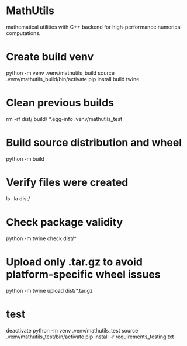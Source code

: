 # MathUtils

mathematical utilities with C++ backend for high-performance numerical computations.



# Create build venv
python -m venv .venv/mathutils_build
source .venv/mathutils_build/bin/activate
pip install build twine
# Clean previous builds
rm -rf dist/ build/ *.egg-info .venv/mathutils_test
# Build source distribution and wheel
python -m build
# Verify files were created
ls -la dist/
# Check package validity
python -m twine check dist/*
# Upload only .tar.gz to avoid platform-specific wheel issues
python -m twine upload dist/*.tar.gz
# test
deactivate
python -m venv .venv/mathutils_test
source .venv/mathutils_test/bin/activate
pip install -r requirements_testing.txt




<!-- # MathUtils

Fast mathematical utilities with optimized C++ backend for high-performance numerical computations.

## Features

- **Fast factorial computations**: Optimized log-factorial with lookup tables
- **Spherical harmonics**: High-performance Ylm calculations  
- **C++ backend**: Optimized implementations with Python bindings
- **NumPy integration**: Seamless array operations
- **Vectorized operations**: Process arrays efficiently

## Installation

```bash
pip install mathutils-fast
```

## Quick Start

```python
import mathutils
import numpy as np

# Fast log factorial
result = mathutils.log_factorial(100)
print(f"log(100!) = {result}")

# Vectorized spherical harmonics
theta = np.linspace(0, np.pi, 100)
phi = np.linspace(0, 2*np.pi, 100)
ylm = mathutils.Ylm_vectorized(2, 1, theta, phi)
print(f"Y_2^1 shape: {ylm.shape}, dtype: {ylm.dtype}")
```

## Spherical Harmonics

The spherical harmonics $Y_{\ell}^m(\theta, \phi)$ are defined as:

$$
Y_{\ell}^m(\theta, \phi) = \sqrt{\frac{2\ell+1}{4\pi} \frac{(\ell-|m|)!}{(\ell+|m|)!}} P_{\ell}^{|m|}(\cos\theta) e^{im\phi}
$$

where:
- $\ell \geq 0$ is the degree (angular momentum quantum number)
- $-\ell \leq m \leq \ell$ is the order (magnetic quantum number)  
- $P_{\ell}^{|m|}$ are the associated Legendre polynomials
- $\theta \in [0, \pi]$ is the polar angle
- $\phi \in [0, 2\pi]$ is the azimuthal angle

From the Herglotz generating function, we find
$$
e^{-im\phi}Y_{\ell}^m(\theta, \phi)
= 
r_{\ell, m, \theta}
\sum_{k=1}^{k_{max}}
Q_{k}
$$

$$
\log(q_0)
=
(1/2)\log(2\ell+1)
+
(1/2)\log((\ell+|m|)!)
-(1/2)\log((\ell-|m|)!)
-\log(|m|!)
-|m|\log(2)
$$

$$
\log(q_k)
=
(\ell-|m|)\log|\cos\theta|
+
|m|\log|\sin\theta|
$$

where:
- $k_{max} = \lfloor(\ell-|m|)/2\rfloor$ 

$$
e^{-im\phi}Y_{\ell}^m(\theta, \phi)
= 
(-1)^{(m+|m|)/2}
\sqrt{
\frac{
(2\ell+1)(\ell+|m|)!(\ell-|m|)!
}{
4^{|m|+1}
\pi
}
}
\sum_{k=0?}^{\lfloor(\ell-m)/2\rfloor}
\frac{
(-1)^k
\cos[k](\theta)
}
{
4^k
(\ell-|m|-2k)!
(|m|+k)!
k!
}
$$




### Special Properties

- **Orthonormality**: $\int_0^{2\pi} d\phi \int_0^{\pi} \sin\theta \, d\theta \, Y_{\ell}^m(\theta,\phi)^* Y_{\ell'}^{m'}(\theta,\phi) = \delta_{\ell\ell'}\delta_{mm'}$
- **Completeness**: Any function on the sphere can be expanded in spherical harmonics
- **Symmetry**: $Y_{\ell}^{-m}(\theta,\phi) = (-1)^m [Y_{\ell}^m(\theta,\phi)]^*$

## API Reference

### Core Functions

#### `log_factorial(n)`
Compute the natural logarithm of n!

```python
result = mathutils.log_factorial(50)  # Uses optimized C++ implementation
```

**Parameters:**
- `n` (int): Non-negative integer

**Returns:**
- `float`: ln(n!)

#### `Ylm_vectorized(l, m, theta, phi)`
Compute spherical harmonics for arrays of angles

```python
theta = np.linspace(0, np.pi, 50)
phi = np.linspace(0, 2*np.pi, 100)
ylm = mathutils.Ylm_vectorized(3, 2, theta, phi)
```

**Parameters:**
- `l` (int): Degree (l ≥ 0)
- `m` (int): Order (-l ≤ m ≤ l)
- `theta` (array_like): Polar angles in radians
- `phi` (array_like): Azimuthal angles in radians

**Returns:**
- `ndarray`: Complex array of Y_l^m values

### Indexing Functions

#### `spherical_harmonic_index_n_LM(l, m)`
Convert (l,m) quantum numbers to linear index

```python
index = mathutils.spherical_harmonic_index_n_LM(2, 1)  # Returns 5
```

#### `spherical_harmonic_index_lm_N(n)`
Convert linear index back to (l,m) quantum numbers

```python
l, m = mathutils.spherical_harmonic_index_lm_N(5)  # Returns (2, 1)
```

## Performance

MathUtils provides significant speedups over pure Python implementations:

```python
import time
import numpy as np
import mathutils

# Benchmark log_factorial
n = 1000
start = time.time()
for i in range(10000):
    result = mathutils.log_factorial(n)
cpp_time = time.time() - start

# Compare with Python
import math
start = time.time()
for i in range(10000):
    result = math.lgamma(n + 1)
python_time = time.time() - start

print(f"Speedup: {python_time/cpp_time:.2f}x")
```

## Examples

### Plotting Spherical Harmonics

```python
import numpy as np
import matplotlib.pyplot as plt
import mathutils

# Create sphere coordinates
theta = np.linspace(0, np.pi, 100)
phi = np.linspace(0, 2*np.pi, 200)
theta_grid, phi_grid = np.meshgrid(theta, phi, indexing='ij')

# Compute Y_2^1
l, m = 2, 1
ylm = mathutils.Ylm_vectorized(l, m, theta_grid.flatten(), phi_grid.flatten())
ylm = ylm.reshape(theta_grid.shape)

# Plot real part
fig, ax = plt.subplots(subplot_kw=dict(projection='3d'))
x = np.sin(theta_grid) * np.cos(phi_grid)
y = np.sin(theta_grid) * np.sin(phi_grid)  
z = np.cos(theta_grid)

colors = plt.cm.seismic(ylm.real / np.max(np.abs(ylm.real)))
ax.plot_surface(x, y, z, facecolors=colors, alpha=0.8)
ax.set_title(f'$Y_{{{l}}}^{{{m}}}$ (Real Part)')
plt.show()
```

### Spherical Harmonic Analysis

```python
import numpy as np
import mathutils

def analyze_function_on_sphere(func, l_max=10):
    """Decompose a function into spherical harmonic coefficients."""
    
    # Create integration grid
    n_theta, n_phi = 2*l_max+1, 4*l_max+1
    theta = np.linspace(0, np.pi, n_theta)
    phi = np.linspace(0, 2*np.pi, n_phi)
    theta_grid, phi_grid = np.meshgrid(theta, phi, indexing='ij')
    
    # Evaluate function on grid
    f_values = func(theta_grid, phi_grid)
    
    # Compute coefficients
    coefficients = {}
    for l in range(l_max + 1):
        for m in range(-l, l + 1):
            ylm = mathutils.Ylm_vectorized(l, m, theta_grid.flatten(), phi_grid.flatten())
            ylm = ylm.reshape(theta_grid.shape)
            
            # Numerical integration
            integrand = f_values * np.conj(ylm) * np.sin(theta_grid)
            coeff = np.trapz(np.trapz(integrand, phi), theta)
            coefficients[(l, m)] = coeff
    
    return coefficients

# Example: analyze a simple function
def my_function(theta, phi):
    return np.cos(theta) + np.sin(theta) * np.cos(phi)

coeffs = analyze_function_on_sphere(my_function, l_max=5)
print("Dominant coefficients:")
for (l, m), coeff in sorted(coeffs.items(), key=lambda x: abs(x[1]), reverse=True)[:5]:
    print(f"Y_{l}^{m}: {coeff:.6f}")
```

## Requirements

- Python ≥ 3.8
- NumPy ≥ 1.20.0
- C++17 compatible compiler (for building from source)

## Building from Source

```bash
git clone https://github.com/yourusername/mathutils.git
cd mathutils
pip install -e .
```

### Dependencies for Building
- CMake ≥ 3.15
- Eigen3 library
- pybind11

## Testing

```bash
# Install test dependencies
pip install pytest numpy

# Run tests
pytest tests/
```

## Contributing

1. Fork the repository
2. Create a feature branch (`git checkout -b feature/amazing-feature`)
3. Commit your changes (`git commit -m 'Add amazing feature'`)
4. Push to the branch (`git push origin feature/amazing-feature`)
5. Open a Pull Request

## License

This project is licensed under the MIT License - see the [LICENSE](LICENSE) file for details.

## Citation

If you use MathUtils in your research, please cite:

```bibtex
@software{mathutils2024,
  title={MathUtils: Fast Mathematical Utilities with C++ Backend},
  author={Your Name},
  year={2024},
  url={https://github.com/yourusername/mathutils}
}
```

## Acknowledgments

- Built with [pybind11](https://github.com/pybind/pybind11)
- Uses [Eigen](https://eigen.tuxfamily.org/) for linear algebra
- Inspired by [SciPy](https://scipy.org/) special functions


# Step-by-Step Guide: Publishing Python Package with C++ Extensions to PyPI

## Prerequisites
- Python package with C++ extensions (using pybind11)
- GitHub repository
- C++ code compiles successfully locally

## Step 1: Package Configuration

### 1.1 Create/Update `pyproject.toml`
```toml
[build-system]
requires = ["setuptools>=61.0", "pybind11", "numpy"]
build-backend = "setuptools.build_meta"

[project]
name = "your-unique-package-name"  # Check if name is available on PyPI
version = "0.1.0"
description = "Your package description"
authors = [{ name = "Your Name", email = "your.email@example.com" }]
license = {text = "MIT"}
readme = "README.md"
requires-python = ">=3.7"
dependencies = ["numpy", "scipy"]  # Add your dependencies
keywords = ["mathematics", "scientific-computing"]
classifiers = [
    "Development Status :: 3 - Alpha",
    "Intended Audience :: Science/Research",
    "Programming Language :: Python :: 3",
    "Topic :: Scientific/Engineering :: Mathematics",
]

[project.urls]
Homepage = "https://github.com/yourusername/yourrepo"
Repository = "https://github.com/yourusername/yourrepo"
Issues = "https://github.com/yourusername/yourrepo/issues"

[project.optional-dependencies]
dev = ["pytest", "build", "twine"]

[tool.setuptools]
packages = ["your_module_name"]

[tool.setuptools.package-dir]
your_module_name = "your_module_name"
```

### 1.2 Create `MANIFEST.in`
```plaintext
include README.md
include pyproject.toml
recursive-include include *.hpp
recursive-include src *.cpp
```

### 1.3 Fix `__init__.py` imports
```python
"""Your Package - Description."""

try:
    from .your_backend import *
except ImportError as e:
    raise ImportError(f"Failed to import C++ backend: {e}")

__version__ = "0.1.0"
```

### 1.4 Ensure `setup.py` has correct paths
```python
from setuptools import setup, Extension
from pybind11.setup_helpers import Pybind11Extension, build_ext
import pybind11

ext_modules = [
    Pybind11Extension(
        "your_module.your_backend",
        ["src/cpp/bindings.cpp"],
        include_dirs=[
            "include",
            "/usr/include/eigen3",  # If using Eigen
        ],
        cxx_std=17,
        define_macros=[("VERSION_INFO", '"dev"')],
    ),
]

setup(
    ext_modules=ext_modules,
    cmdclass={"build_ext": build_ext},
    zip_safe=False,
)
```

## Step 2: Build Setup

### 2.1 Install build tools
```bash
pip install build twine
```

### 2.2 Clean and build package
```bash
# Clean previous builds
rm -rf dist/ build/ *.egg-info

# Build source distribution and wheel
python -m build
```

### 2.3 Check build results
```bash
# Verify files were created
ls -la dist/

# Check package validity
python -m twine check dist/*
```

## Step 3: PyPI Account Setup

### 3.1 Create PyPI account
- Go to https://pypi.org/account/register/
- Create account and verify email

### 3.2 Create API token
- Go to https://pypi.org/manage/account/token/
- Create new token with scope "Entire account"
- Copy the token (starts with `pypi-`)

## Step 4: Upload to PyPI

### 4.1 Upload source distribution only
```bash
# Upload only .tar.gz to avoid platform-specific wheel issues
python -m twine upload dist/*.tar.gz
```

### 4.2 Enter credentials when prompted
- Username: `__token__`
- Password: Your API token

## Step 5: Test Installation

### 5.1 Test install
```bash
pip install your-package-name
```

### 5.2 Test import
```python
import your_module
print("Success!")
```

## Step 6: (Optional) GitHub Actions for Automated Publishing

### 6.1 Create `.github/workflows/publish.yml`
```yaml
name: Publish to PyPI

on:
  release:
    types: [published]

jobs:
  publish:
    runs-on: ubuntu-latest
    steps:
    - uses: actions/checkout@v4
    
    - name: Set up Python
      uses: actions/setup-python@v4
      with:
        python-version: '3.11'
    
    - name: Install system dependencies
      run: |
        sudo apt-get update
        sudo apt-get install -y libeigen3-dev  # If using Eigen
    
    - name: Install dependencies
      run: |
        python -m pip install --upgrade pip
        pip install build twine
    
    - name: Build package
      run: python -m build
    
    - name: Publish to PyPI
      env:
        TWINE_USERNAME: __token__
        TWINE_PASSWORD: ${{ secrets.PYPI_API_TOKEN }}
      run: twine upload dist/*.tar.gz
```

### 6.2 Add PyPI token to GitHub secrets
- Go to GitHub repo → Settings → Secrets and variables → Actions
- Add secret: `PYPI_API_TOKEN` = your PyPI token

## Step 7: Future Releases

### 7.1 For new versions
```bash
# 1. Update version in pyproject.toml
# 2. Clean and rebuild
rm -rf dist/ build/ *.egg-info
python -m build

# 3. Upload
python -m twine upload dist/*.tar.gz
```

### 7.2 Or use GitHub releases (if using Actions)
- Create new GitHub release with tag like `v0.2.0`
- GitHub Actions will automatically publish to PyPI

## Common Issues and Solutions

### Issue: "Binary wheel has unsupported platform tag"
**Solution**: Upload only source distribution (`*.tar.gz`)

### Issue: "Invalid authentication"
**Solutions**:
- Verify email on PyPI
- Create fresh API token
- Use `__token__` as username

### Issue: "Package name already exists"
**Solution**: Choose unique name like `yourpackage-username`

### Issue: C++ compilation fails
**Solutions**:
- Check `include_dirs` in `setup.py`
- Ensure `MANIFEST.in` includes all necessary files
- Install system dependencies (like Eigen)

## Verification Checklist

- [ ] Package builds successfully (`python -m build`)
- [ ] Package checks pass (`python -m twine check dist/*`)
- [ ] PyPI account created and email verified
- [ ] API token created and saved
- [ ] Package name is unique
- [ ] Upload successful
- [ ] Package installs via pip
- [ ] Package imports correctly

## Result

Your package will be available at:
`https://pypi.org/project/your-package-name/`

Users can install with:
```bash
pip install your-package-name
``` -->


